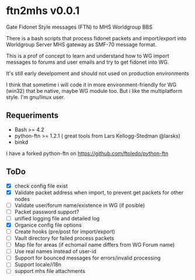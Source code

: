 # ftn2mhs v0.0.1
Gate Fidonet Style messages (FTN) to MHS Worldgroup BBS

There is a bash scripts that process fidonet packets and import/export into Worldgroup Server MHS gateway
as SMF-70 message format.

This is a prof of concept to learn and understand how to WG import messages to forums and user emails
and try to get fidonet into WG.

It's still early develpoment and should not used on production environments

I think that sometime i will code it in more environment-friendly for WG (win32) that be native,
maybe WG module too. But i like the multiplatform style. I'm gnu/linux user.

## Requeriments

 * Bash  >= 4.2
 * python-ftn >= 1.2.1 ( great tools from Lars Kellogg-Stedman @larsks)
 * binkd

I have a forked python-ftn on https://github.com/ftoledo/python-ftn

## ToDo

- [X] check config file exist
- [X] Validate packet address when import, to prevent get packets for other nodes
- [ ] Validate user/forum name/existence in WG (if posible)
- [ ] Packet password support?
- [ ] unified logging file and detailed log
- [X] Organice config file options
- [ ] Create hooks (pre/post for import/export)
- [ ] Vault directory for failed process packets
- [ ] Map file for areas (if echomail name differs from WG Forum name)
- [ ] Use real names instead of user-id
- [ ] Support for bounced messages for errors/invalid processing
- [ ] Support locale/i18n
- [ ] support mhs file attachments
